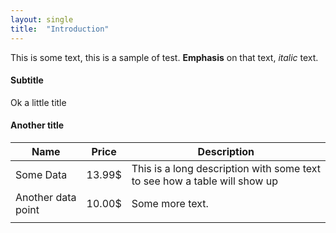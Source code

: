 ```yaml
---
layout: single
title:  "Introduction"
---
```



This is some text, this is a sample of test. **Emphasis** on that text, *italic* text.

#### Subtitle

Ok a little title

#### Another title

| Name               | Price  | Description                                                  |
| ------------------ | ------ | ------------------------------------------------------------ |
| Some Data          | 13.99$ | This is a long description with some text to see how a table will show up |
| Another data point | 10.00$ | Some more text.                                              |
|                    |        |                                                              |

